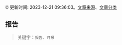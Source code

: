 :alarm_clock: 更新时间: 2023-12-21 09:36:03。[文章来源](/README.md)、[文章分类](/TAGS.md)

## 报告


> 关键字：`报告`、`月报`



